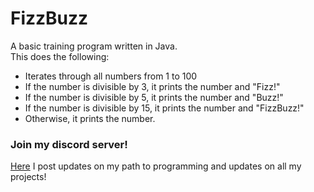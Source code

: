 # FizzBuzz
A basic training program written in Java.  
This does the following:
- Iterates through all numbers from 1 to 100
- If the number is divisible by 3, it prints the number and "Fizz!"
- If the number is divisible by 5, it prints the number and "Buzz!"
- If the number is divisible by 15, it prints the number and "FizzBuzz!"
- Otherwise, it prints the number.

### Join my discord server!
[Here](https://discord.gg/r4BjqPDFjf) I post updates on my path to programming and updates on all my projects!